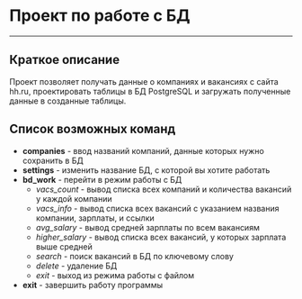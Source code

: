 # Проект по работе с БД
***
## Краткое описание
Проект позволяет получать данные о компаниях и вакансиях с сайта hh.ru,
проектировать таблицы в БД PostgreSQL и загружать полученные данные в созданные таблицы.
## Список возможных команд
* **companies** - ввод названий компаний, данные которых нужно сохранить в БД
* **settings** - изменить название БД, с которой вы хотите работать
* **bd_work** - перейти в режим работы с БД
  * *vacs_count* - вывод списка всех компаний и количества вакансий у каждой компании
  * *vacs_info* - вывод списка всех вакансий с указанием названия компании, зарплаты, и ссылки
  * *avg_salary* - вывод средней зарплаты по всем вакансиям
  * *higher_salary* - вывод списка всех вакансий, у которых зарплата выше средней
  * *search* - поиск вакансий в БД по ключевому слову
  * *delete* - удаление БД
  * *exit* - выход из режима работы с файлом
* **exit** - завершить работу программы
